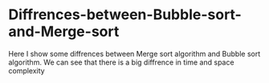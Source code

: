 # Diffrences-between-Bubble-sort-and-Merge-sort
Here I show some diffrences between Merge sort algorithm and Bubble sort algorithm. We can see that there is a big diffrence in time and space complexity
